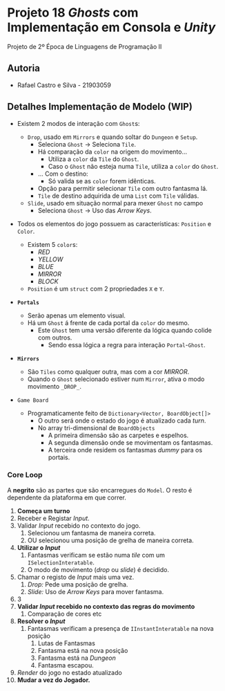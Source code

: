 # Projeto 18 _Ghosts_ com Implementação em Consola e _Unity_

Projeto de 2º Época de Linguagens de Programação II

## Autoria

* Rafael Castro e Silva - 21903059

## Detalhes Implementação de Modelo (WIP)

* Existem 2 modos de interação com `Ghost`s:
  * `Drop`, usado em `Mirrors` e quando soltar do `Dungeon` e `Setup`.
    * Seleciona `Ghost` -> Seleciona `Tile`.
    * Há comparação da `color` na origem do movimento...
      * Utiliza a `color` da `Tile` do `Ghost`.
      * Caso o `Ghost` não esteja numa `Tile`, utiliza a `color` do `Ghost`.
    * ... Com o destino:
      * Só valida se as `color` forem idênticas.
    * Opção para permitir selecionar `Tile` com outro fantasma lá.
    * `Tile` de destino adquirida de uma `List` com `Tile` válidas. 
  * `Slide`, usado em situação normal para mexer `Ghost` no campo
    * Seleciona `Ghost` -> Uso das _Arrow Keys_.
  
* Todos os elementos do jogo possuem as características: `Position` e `Color`.
  * Existem 5 `color`s:
    * _RED_
    * _YELLOW_
    * _BLUE_
    * _MIRROR_
    * _BLOCK_
  * `Position` é um `struct` com 2 propriedades `X` e `Y`.
  
* **`Portals`**
  * Serão apenas um elemento visual.
  * Há um `Ghost` á frente de cada portal da `color` do mesmo.
    * Este `Ghost` tem uma versão diferente da lógica quando colide com outros.
      * Sendo essa lógica a regra para interação `Portal`-`Ghost`.
  
* **`Mirrors`**
  * São `Tiles` como qualquer outra, mas com a cor _MIRROR_.
  * Quando o `Ghost` selecionado estiver num `Mirror`, ativa o modo movimento `_DROP_`.

* `Game Board`
  * Programaticamente feito de `Dictionary<Vector, BoardObject[]>`
    * O outro será onde o estado do jogo é atualizado cada _turn_.
    * No array tri-dimensional de `BoardObjects`
      * A primeira dimensão são as carpetes e espelhos.
      * A segunda dimensão onde se movimentam os fantasmas.
      * A terceira onde residem os fantasmas _dummy_ para os portais. 

### Core Loop

A **negrito** são as partes que são encarregues do `Model`.
O resto é dependente da plataforma em que correr.

1. **Começa um turno**
2. Receber e Registar _Input_.
3. Validar _Input_ recebido no contexto do jogo.
   1. Selecionou um fantasma de maneira correta.
   2. OU selecionou uma posição de grelha de maneira correta.
4. **Utilizar o _Input_**
   1. Fantasmas verificam se estão numa _tile_ com um `ISelectionInteratable`.
   2. O modo de movimento (_drop_ ou _slide_) é decidido.
5. Chamar o registo de _Input_ mais uma vez.
   1. _Drop:_ Pede uma posição de grelha.
   2. _Slide:_ Uso de _Arrow Keys_ para mover fantasma.
6. 3
7. **Validar _Input_ recebido no contexto das regras do movimento**
   1. Comparação de cores etc
8. **Resolver o _Input_**
   1. Fantasmas verificam a presença de `IInstantInteratable` na nova posição
      1. Lutas de Fantasmas
      2. Fantasma está na nova posição
      3. Fantasma está na _Dungeon_
      4. Fantasma escapou.
9. _Render_ do jogo no estado atualizado
10. **Mudar a vez do Jogador.**


